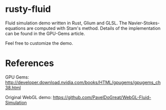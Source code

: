 # rusty-fluid
Fluid simulation demo written in Rust, Glium and GLSL.
The Navier-Stokes-equations are computed with Stam's method.
Details of the implementation can be found in the GPU-Gems article.

Feel free to customize the demo.

# References

GPU Gems: http://developer.download.nvidia.com/books/HTML/gpugems/gpugems_ch38.html

Original WebGL demo: https://github.com/PavelDoGreat/WebGL-Fluid-Simulation